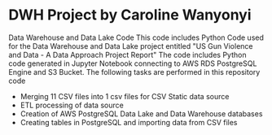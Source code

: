 
# DWH Project by Caroline Wanyonyi
Data Warehouse and Data Lake Code
This code includes Python Code used for the Data Warehouse and Data Lake project entitled "US Gun Violence and Data - A Data Approach 
Project Report"
The code includes Python code generated in Jupyter Notebook connecting to AWS RDS PostgreSQL Engine and S3 Bucket.
The following tasks are performed in this repository code
- Merging 11 CSV files into 1 csv files for CSV Static data source
- ETL processing of data source
- Creation of AWS PostgreSQL Data Lake and Data Warehouse databases
- Creating tables in PostgreSQL and importing data from CSV files
